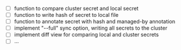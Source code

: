 - [ ] function to compare cluster secret and local secret
- [ ] function to write hash of secret to local file
- [ ] function to annotate secret with hash and managed-by annotation
- [ ] implement "--full" sync option, writing all secrets to the cluster
- [ ] implement diff view for comparing local and cluster secrets
- [ ] ...